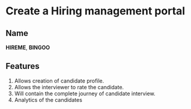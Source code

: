 # Create a Hiring management portal

## Name

**HIREME**, **BINGOO**

## Features

1. Allows creation of candidate profile.
2. Allows the interviewer to rate the candidate.
3. Will contain the complete journey of candidate interview.
4. Analytics of the candidates
